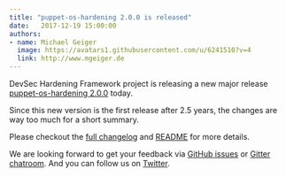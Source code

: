 ```yaml
---
title: "puppet-os-hardening 2.0.0 is released"
date:   2017-12-19 15:00:00
authors:
- name: Michael Geiger
  image: https://avatars1.githubusercontent.com/u/6241510?v=4
  link: http://www.mgeiger.de
---
```


DevSec Hardening Framework project is releasing a new major release [puppet-os-hardening 2.0.0](https://github.com/dev-sec/puppet-os-hardening/releases/tag/2.0.0) today.

Since this new version is the first release after 2.5 years, the changes are way too much for a short summary.

Please checkout the [full changelog](https://github.com/dev-sec/puppet-os-hardening/blob/2.0.0/CHANGELOG.md) and [README](https://github.com/dev-sec/puppet-os-hardening/blob/2.0.0/README.md) for more details.

We are looking forward to get your feedback via [GitHub issues](https://github.com/dev-sec/puppet-os-hardening/issues) or [Gitter chatroom](https://gitter.im/dev-sec/general). And you can follow us on [Twitter](https://twitter.com/DevSecIO).
